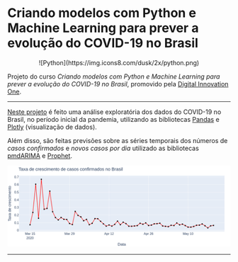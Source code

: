 # Criando modelos com Python e Machine Learning para prever a evolução do COVID-19 no Brasil

<p align="center">
![Python](https://img.icons8.com/dusk/2x/python.png)
</p>

Projeto do curso _Criando modelos com Python e Machine Learning para prever a evolução do COVID-19 no Brasil_, promovido pela [Digital Innovation One](https://web.digitalinnovation.one/home).

---

[Neste projeto](https://github.com/casima/Analise_Covid19_ARIMA_Prophet_DIO/blob/main/Analise_Covid19_Brasil_DIO.ipynb) é feito uma análise exploratória dos dados do COVID-19 no Brasil, no período inicial da pandemia, utilizando as bibliotecas [Pandas](https://pandas.pydata.org/) e [Plotly](https://plotly.com/) (visualização de dados).

Além disso, são feitas previsões sobre as séries temporais dos números de _casos confirmados_ e _novos casos por dia_ utilizado as bibliotecas [pmdARIMA](https://pypi.org/project/pmdarima/) e [Prophet](https://facebook.github.io/prophet/docs/quick_start.html).

![taxa_crescimento](https://github.com/casima/Analise_Covid19_ARIMA_Prophet_DIO/blob/main/taxa_crescimento_diario.png)

---
